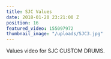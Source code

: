 ```yaml
---
title: SJC Values
date: 2018-01-20 23:21:00 Z
position: 16
featured_video: 155097972
thumbnail_image: "/uploads/SJC3.jpg"
---
```


Values video for SJC CUSTOM DRUMS.
